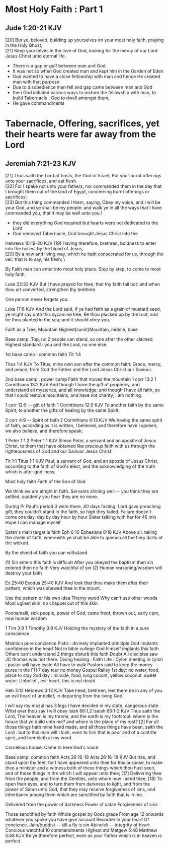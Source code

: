 
# Most Holy Faith : Part 1
## Jude 1:20-21 KJV
[20] But ye, beloved, building up yourselves on your most holy faith, praying in the Holy Ghost, \
[21] Keep yourselves in the love of God, looking for the mercy of our Lord Jesus Christ unto eternal life.

* There is a gap or gulf between man and God.
* It was not so when God created man and kept him in the Garden of Eden
* God wanted to have a close fellowship with man and hence He created man with that purpose
* Due to disobedience man fell and gap came between man and God
* then God initiated various ways to restore the fellowship with man, to build Tabernacle , God to dwell amongst them, 
* He gave commandments

# Tabernacle, Offering, sacrifices, yet their hearts were far away from the Lord
## Jeremiah 7:21-23 KJV
[21] Thus saith the Lord of hosts, the God of Israel; Put your burnt offerings unto your sacrifices, and eat flesh. \
[22] For I spake not unto your fathers, nor commanded them in the day that I brought them out of the land of Egypt, concerning burnt offerings or sacrifices: \
[23] But this thing commanded I them, saying, Obey my voice, and I will be your God, and ye shall be my people: and walk ye in all the ways that I have commanded you, that it may be well unto you.\

* they did everything God required but hearts were not dedicated to the Lord
* God removed Tabernacle, 
God brought Jesus Christ into the 

Hebrews 10:19-20 KJV
[19] Having therefore, brethren, boldness to enter into the holiest by the blood of Jesus, \
[20] By a new and living way, which he hath consecrated for us, through the veil, that is to say, his flesh; \

By Faith man can enter into most holy place. Step by step, to come to most holy faith.

Luke 22:32 KJV
But I have prayed for thee, that thy faith fail not: and when thou art converted, strengthen thy brethren.

One person never forgets you.

Luke 17:6 KJV
And the Lord said, If ye had faith as a grain of mustard seed, ye might say unto this sycamine tree, Be thou plucked up by the root, and be thou planted in the sea; and it should obey you.

Faith as a Tree, Mountain
Highest(sumit)Mountain, middle, base

Base camp:
Top, no 2 people can stand, so one afrer the other claimed.
Highest standard : you and the Lord, no one else.

1st base camp : common faith
Tit 1:4

Titus 1:4 KJV
To Titus, mine own son after the common faith: Grace, mercy, and peace, from God the Father and the Lord Jesus Christ our Saviour.

2nd base camp : power camp
Faith that moves the mountain
1 corr 13:2
1 Corinthians 13:2 KJV
And though I have the gift of prophecy, and understand all mysteries, and all knowledge; and though I have all faith, so that I could remove mountains, and have not charity, I am nothing.

1 corr 12:9 -- gift of faith
1 Corinthians 12:9 KJV
To another faith by the same Spirit; to another the gifts of healing by the same Spirit;

2 corr 4:9 -- Spirit of faith
2 Corinthians 4:13 KJV
We having the same spirit of faith, according as it is written, I believed, and therefore have I spoken; we also believe, and therefore speak;

1 Peter 1:1
2 Peter 1:1 KJV
Simon Peter, a servant and an apostle of Jesus Christ, to them that have obtained like precious faith with us through the righteousness of God and our Saviour Jesus Christ:

Tit 1:1
Titus 1:1 KJV
Paul, a servant of God, and an apostle of Jesus Christ, according to the faith of God's elect, and the acknowledging of the truth which is after godliness;

Most holy faith
Faith of the Son of God

We think we are alright in faith.
Servants shining well -- you think they are settled, suddenly you hear they are no more.

During Pr Paul's period 3 were there, 40 days fasting, Lord gave preaching gift,
they couldn't stand in the faith, so high they failed. Failure doesn't come one day, day by day hour by hour
Sister talking with her for 45 min
Hope I can manage myself

Satan's main target is faith
Eph 6:16
Ephesians 6:16 KJV
Above all, taking the shield of faith, wherewith ye shall be able to quench all the fiery darts of the wicked.

By the shield of faith you can withstand

(1) Sin enters this faith is difficult
After you obeyed the baptism then sin entered then no faith
Very watchful of sin
(2) Human reasoning/wisdom will destroy your faith

Ex 25:40
Exodus 25:40 KJV
And look that thou make them after their pattern, which was shewed thee in the mount.

Use the pattern or his own idea
Thorny wood
Why can't use other woods
Most ugliest skin, no chappel out of this skin

Poonamalli, sick people, power of God, came front, thrown out, early cpm, now human wisdom

1 Tim 3:9
1 Timothy 3:9 KJV
Holding the mystery of the faith in a pure conscience.

Maintain pure concience
Pistis : divinely implanted principle
God implants confidence in the heart
Not in bible college
God himself implants this faith
Others can't understand
2 things disturb this faith
Doubt
All disciples saw JC thomas was not there.
Diving healing :
Faith Life :
Cylon meeting in cylon : pastor will have cycle
All have to walk
Pastors said to keep the money purse in the FH
7 day tour no money
Gospel Ralley
1st day: no water, food, place to stay
2nd day : miracle, food, king cocont, yellow coconut, sweet water.
Unbelief , evil heart, this is not doubt

Heb 3:12
Hebrews 3:12 KJV
Take heed, brethren, lest there be in any of you an evil heart of unbelief, in departing from the living God.

I will say my mozul has 3 legs
I have decided in my state, dangerous state
What ever thou say I will obey
Isiah 66:1,2
Isaiah 66:1-2 KJV
Thus saith the Lord, The heaven is my throne, and the earth is my footstool: where is the house that ye build unto me? and where is the place of my rest? [2] For all those things hath mine hand made, and all those things have been, saith the Lord : but to this man will I look, even to him that is poor and of a contrite spirit, and trembleth at my word.

Cornelious house. Came to here God's voice

Base camp: common faith
Acts 26:16-18
Acts 26:16-18 KJV
But rise, and stand upon thy feet: for I have appeared unto thee for this purpose, to make thee a minister and a witness both of these things which thou hast seen, and of those things in the which I will appear unto thee; [17] Delivering thee from the people, and from the Gentiles, unto whom now I send thee, [18] To open their eyes, and to turn them from darkness to light, and from the power of Satan unto God, that they may receive forgiveness of sins, and inheritance among them which are sanctified by faith that is in me.

Delivered from the power of darkness
Power of satan
Forgiveness of sins

Those sanctified by faith
Whole gospel by Gods grace
From age 12 onwards whatever you spoke you have give account
Recorder in your heart
Of concience.
Jain/buddist -- kill a fly is sin
Abinelek -- integrity of heart
Concious watchful
10 commandments
Highest std
Matgew 5:48
Matthew 5:48 KJV
Be ye therefore perfect, even as your Father which is in heaven is perfect.
